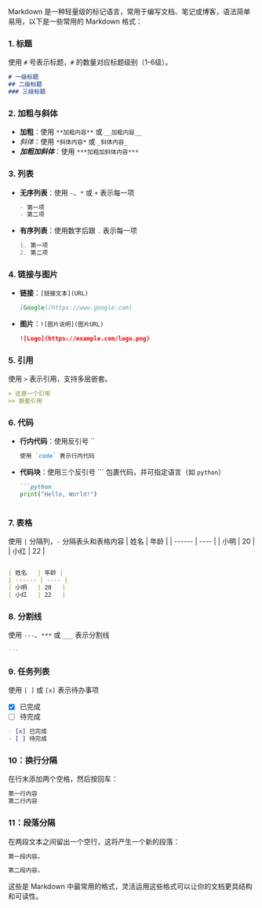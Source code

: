 Markdown 是一种轻量级的标记语言，常用于编写文档、笔记或博客，语法简单易用，以下是一些常用的 Markdown 格式：

### 1. 标题
使用 `#` 号表示标题，`#` 的数量对应标题级别（1-6级）。
```markdown
# 一级标题
## 二级标题
### 三级标题
```

### 2. 加粗与斜体
- **加粗**：使用 `**加粗内容**` 或 `__加粗内容__`
- *斜体*：使用 `*斜体内容*` 或 `_斜体内容_`
- ***加粗加斜体***：使用 `***加粗加斜体内容***`

### 3. 列表
- **无序列表**：使用 `-`、`*` 或 `+` 表示每一项
  ```markdown
  - 第一项
  - 第二项
  ```

- **有序列表**：使用数字后跟 `.` 表示每一项
  ```markdown
  1. 第一项
  2. 第二项
  ```

### 4. 链接与图片
- **链接**：`[链接文本](URL)`
  ```markdown
  [Google](https://www.google.com)
  ```

- **图片**：`![图片说明](图片URL)`
  ```markdown
  ![Logo](https://example.com/logo.png)
  ```

### 5. 引用
使用 `>` 表示引用，支持多层嵌套。
```markdown
> 这是一个引用
>> 嵌套引用
```

### 6. 代码
- **行内代码**：使用反引号 ``
  ```markdown
  使用 `code` 表示行内代码
  ```

- **代码块**：使用三个反引号 ``` 包裹代码，并可指定语言（如 `python`）
  ```markdown
  ```python
  print("Hello, World!")
  ```
  ```

### 7. 表格
使用 `|` 分隔列，`-` 分隔表头和表格内容
| 姓名   | 年龄 |
| ------ | ---- |
| 小明   | 20   |
| 小红   | 22   |
```markdown

| 姓名   | 年龄 |
| ------ | ---- |
| 小明   | 20   |
| 小红   | 22   |

```


### 8. 分割线
使用 `---`、`***` 或 `___` 表示分割线
```markdown
---
```

### 9. 任务列表
使用 `[ ]` 或 `[x]` 表示待办事项
- [x] 已完成
- [ ] 待完成
```markdown
- [x] 已完成
- [ ] 待完成
```

### 10：换行分隔
在行末添加两个空格，然后按回车：
```markdown
第一行内容  
第二行内容
```

### 11：段落分隔
在两段文本之间留出一个空行，这将产生一个新的段落：
```markdown
第一段内容。

第二段内容。
```

这些是 Markdown 中最常用的格式，灵活运用这些格式可以让你的文档更具结构和可读性。

